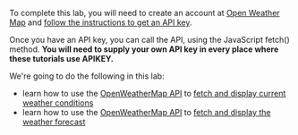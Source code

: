 To complete this lab, you will need to create an account at [Open Weather Map](https://openweathermap.org) and [follow the instructions to get an API key](https://openweathermap.org/appid).

Once you have an API key, you can call the API, using the JavaScript fetch() method. **You will need to supply your own API key in every place where these tutorials use APIKEY.**

We're going to do the following in this lab:

- learn how to use the [OpenWeatherMap API](https://openweathermap.org/api) to [fetch and display current weather conditions](Current-Weather-Conditions.md)
- learn how to use the [OpenWeatherMap API](https://openweathermap.org/api) to [fetch and display the weather forecast](Weather-Forecast.md)
